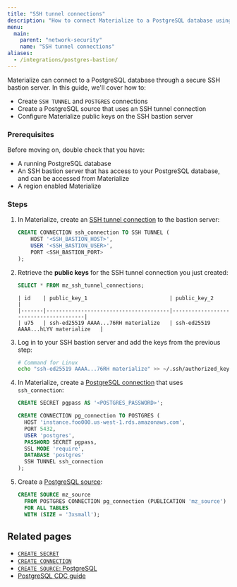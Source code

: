 ```yaml
---
title: "SSH tunnel connections"
description: "How to connect Materialize to a PostgreSQL database using an SSH tunnel connection to a SSH bastion server"
menu:
  main:
    parent: "network-security"
    name: "SSH tunnel connections"
aliases:
  - /integrations/postgres-bastion/
---
```


Materialize can connect to a PostgreSQL database through a secure SSH bastion
server. In this guide, we'll cover how to:

* Create `SSH TUNNEL` and `POSTGRES` connections
* Create a PostgreSQL source that uses an SSH tunnel connection
* Configure Materialize public keys on the SSH bastion server

### Prerequisites

Before moving on, double check that you have:

* A running PostgreSQL database
* An SSH bastion server that has access to your PostgreSQL database, and can be
  accessed from Materialize
* A region enabled Materialize

### Steps

1. In Materialize, create an [SSH tunnel connection](/sql/create-connection/#postgres-ssh-example) to the bastion server:

    ```sql
    CREATE CONNECTION ssh_connection TO SSH TUNNEL (
        HOST '<SSH_BASTION_HOST>',
        USER '<SSH_BASTION_USER>',
        PORT <SSH_BASTION_PORT>
    );
    ```

1. Retrieve the **public keys** for the SSH tunnel connection you just created:

    ```sql
    SELECT * FROM mz_ssh_tunnel_connections;
    ```

    ```
    | id    | public_key_1                          | public_key_2                          |
    |-------|---------------------------------------|---------------------------------------|
    | u75   | ssh-ed25519 AAAA...76RH materialize   | ssh-ed25519 AAAA...hLYV materialize   |
    ```

1. Log in to your SSH bastion server and add the keys from the previous step:

    ```bash
    # Command for Linux
    echo "ssh-ed25519 AAAA...76RH materialize" >> ~/.ssh/authorized_keys
    ```

1. In Materialize, create a [PostgreSQL connection](/sql/create-connection/#postgres-example) that uses `ssh_connection`:

    ```sql
    CREATE SECRET pgpass AS '<POSTGRES_PASSWORD>';

    CREATE CONNECTION pg_connection TO POSTGRES (
      HOST 'instance.foo000.us-west-1.rds.amazonaws.com',
      PORT 5432,
      USER 'postgres',
      PASSWORD SECRET pgpass,
      SSL MODE 'require',
      DATABASE 'postgres'
      SSH TUNNEL ssh_connection
    );
    ```

1. Create a [PostgreSQL source](/sql/create-source/postgres/#create-source-example):

    ```sql
    CREATE SOURCE mz_source
      FROM POSTGRES CONNECTION pg_connection (PUBLICATION 'mz_source')
      FOR ALL TABLES
      WITH (SIZE = '3xsmall');
    ```

## Related pages

- [`CREATE SECRET`](/sql/create-secret)
- [`CREATE CONNECTION`](/sql/create-connection)
- [`CREATE SOURCE`: PostgreSQL](/sql/create-source/postgres/)
- [PostgreSQL CDC guide](/integrations/cdc-postgres/#direct-postgres-source)
